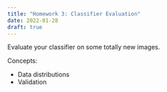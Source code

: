 ```yaml
---
title: "Homework 3: Classifier Evaluation"
date: 2022-01-28
draft: true
---
```


Evaluate your classifier on some totally new images.

Concepts:

- Data distributions
- Validation
